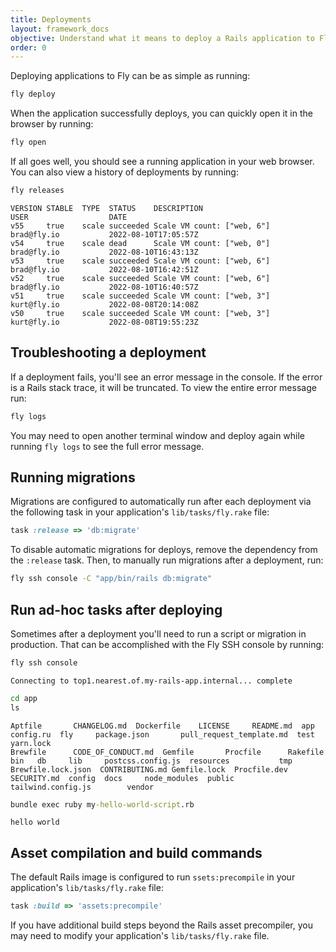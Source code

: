```yaml
---
title: Deployments
layout: framework_docs
objective: Understand what it means to deploy a Rails application to Fly along with some common tasks you may want to run after deployments, like a database migration or script.
order: 0
---
```


Deploying applications to Fly can be as simple as running:

```cmd
fly deploy
```

When the application successfully deploys, you can quickly open it in the browser by running:

```cmd
fly open
```

If all goes well, you should see a running application in your web browser. You can also view a history of deployments by running:

```cmd
fly releases
```
```output
VERSION STABLE  TYPE  STATUS    DESCRIPTION                             USER                  DATE
v55     true    scale succeeded Scale VM count: ["web, 6"]              brad@fly.io           2022-08-10T17:05:57Z
v54     true    scale dead      Scale VM count: ["web, 0"]              brad@fly.io           2022-08-10T16:43:13Z
v53     true    scale succeeded Scale VM count: ["web, 6"]              brad@fly.io           2022-08-10T16:42:51Z
v52     true    scale succeeded Scale VM count: ["web, 6"]              brad@fly.io           2022-08-10T16:40:57Z
v51     true    scale succeeded Scale VM count: ["web, 3"]              kurt@fly.io           2022-08-08T20:14:08Z
v50     true    scale succeeded Scale VM count: ["web, 3"]              kurt@fly.io           2022-08-08T19:55:23Z
```

## Troubleshooting a deployment

If a deployment fails, you'll see an error message in the console. If the error is a Rails stack trace, it will be truncated. To view the entire error message run:

```cmd
fly logs
```

You may need to open another terminal window and deploy again while running `fly logs` to see the full error message.

## Running migrations

Migrations are configured to automatically run after each deployment via the following task in your application's `lib/tasks/fly.rake` file:

```ruby
task :release => 'db:migrate'
```

To disable automatic migrations for deploys, remove the dependency from the `:release` task. Then, to manually run migrations after a deployment, run:

```cmd
fly ssh console -C "app/bin/rails db:migrate"
```

## Run ad-hoc tasks after deploying

Sometimes after a deployment you'll need to run a script or migration in production. That can be accomplished with the Fly SSH console by running:

```cmd
fly ssh console
```
```output
Connecting to top1.nearest.of.my-rails-app.internal... complete
```
```cmd
cd app
ls
```
```output
Aptfile       CHANGELOG.md  Dockerfile    LICENSE     README.md  app   config.ru  fly     package.json       pull_request_template.md  test    yarn.lock
Brewfile      CODE_OF_CONDUCT.md  Gemfile       Procfile      Rakefile   bin   db     lib     postcss.config.js  resources           tmp
Brewfile.lock.json  CONTRIBUTING.md Gemfile.lock  Procfile.dev  SECURITY.md  config  docs     node_modules  public       tailwind.config.js        vendor
```
```cmd
bundle exec ruby my-hello-world-script.rb
```
```output
hello world
```

## Asset compilation and build commands

The default Rails image is configured to run `ssets:precompile` in your application's `lib/tasks/fly.rake` file:

```ruby
task :build => 'assets:precompile'
```

If you have additional build steps beyond the Rails asset precompiler, you may need to modify your application's `lib/tasks/fly.rake` file.